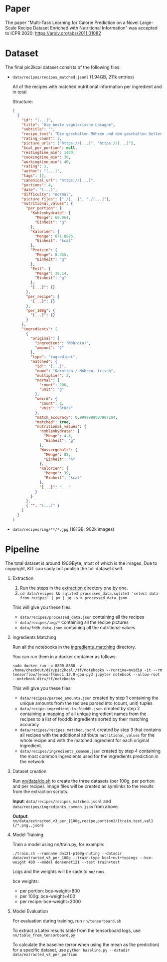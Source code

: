 
# Paper

The paper "Multi-Task Learning for Calorie Prediction on a Novel Large-Scale Recipe Dataset Enriched with Nutritional Information" was accepted to ICPR 2020: https://arxiv.org/abs/2011.01082

# Dataset

The final pic2kcal dataset consists of the following files:

- `data/recipes/recipes_matched.jsonl` (1.94GB, 211k entries)

    All of the recipes with matched nutritional information per ingredient and in total

    Structure:

    ```json
 	[
	  {
	    "id": "[...]",
	    "title": "Die beste vegetarische Lasagne",
	    "subtitle": "",
	    "recipe_text": "Die geschälten Möhren und den geschälten Sellerie andünsten [...]",
	    "rating_count": 2,
	    "picture_urls": ["https://[...]", "https://[...]"],
	    "kcal_per_portion": null,
	    "restingtime_min": 1440,
	    "cookingtime_min": 30,
	    "workingtime_min": 40,
	    "rating": 3,
	    "author": "[...]",
	    "tags": [],
	    "canonical_url": "https://[...]",
	    "portions": 4,
	    "date": "[...]",
	    "difficulty": "normal",
	    "picture_files": ["./[...]", "./[...]"],
	    "nutritional_values": {
	      "per_portion": {
	        "Kohlenhydrate": {
	          "Menge": 68.064,
	          "Einheit": "g"
	        },
	        "Kalorien": {
	          "Menge": 671.8875,
	          "Einheit": "kcal"
	        },
	        "Protein": {
	          "Menge": 8.355,
	          "Einheit": "g"
	        },
	        "Fett": {
	          "Menge": 39.14,
	          "Einheit": "g"
	        },
	        "[...]": {}
	      },
	      "per_recipe": {
	        "[...]": {}
	      },
	      "per_100g": {
	        "[...]": {}
	      }
	    },
	    "ingredients": [
	      {
	        "original": {
	          "ingredient": "Möhre(n)",
	          "amount": "2"
	        },
	        "type": "ingredient",
	        "matched": {
	          "id": "[...]",
	          "name": "Karotten / Möhren, frisch",
	          "multiplier": 2,
	          "normal": {
	            "count": 200,
	            "unit": "g"
	          },
	          "weird": {
	            "count": 2,
	            "unit": "Stück"
	          },
	          "match_accuracy": 0.9999998807907104,
	          "matched": true,
	          "nutritional_values": {
	            "Kohlenhydrate": {
	              "Menge": 4.8,
	              "Einheit": "g"
	            },
	            "Wassergehalt": {
	              "Menge": 88,
	              "Einheit": "%"
	            },
	            "Kalorien": {
	              "Menge": 39,
	              "Einheit": "kcal"
	            },
	            "[...]": "..."
	          }
	        }
	      },
	      { "": "[...]" }
	    ]
	  }
	]
    ```

- `data/recipes/img/**/*.jpg` (181GB, 902k images)

# Pipeline

The total dataset is around 190GByte, most of which is the images. Due to copyright, KIT can sadly not publish the full dataset itself.

1.  Extraction

    1. Run the steps in the [extraction](extraction/) directory one by one.
    2. `cd data/recipes && sqlite3 processed_data.sqlite3 'select data from recipes' | pv | jq -s > processed_data.json`

    This will give you these files:

    - `data/recipes/processed_data.json` containing all the recipes
    - `data/recipes/img/*` containing all the recipe pictures
    - `data/fddb_data.json` containing all the nutritional values

2.  Ingredients Matching

    Run all the notebooks in the [ingredients_matching](ingredients_matching/) directory.

    You can run them in a docker container as follows:

        sudo docker run -p 8890:8888 -v /home/checkout/dir/pic2kcal:/tf/notebooks --runtime=nvidia -it --rm tensorflow/tensorflow:1.12.0-gpu-py3 jupyter notebook --allow-root --notebook-dir=/tf/notebooks


    This will give you these files:

    * `data/recipes/parsed_amounts.json` created by step 1 containing the unique amounts from the recipes parsed into (count, unit) tuples
    * `data/recipe-ingredient-to-fooddb.json` created by step 2 containing a mapping of all unique ingredient names from the recipes to a list of fooddb ingredients sorted by their matching accuracy
    * `data/recipes/recipes_matched.jsonl` created by step 3 that contains all recipes with the additional attribute `nutritional_values` for the whole recipe and with the matched ingredient for each original ingredient.
    * `data/recipes/ingredients_common.json` created by step 4 containing the most common ingredients used for the ingredients prediction in the network

3.  Dataset creation

    Run [nn/data/do.sh](nn/data/do.sh) to create the three datasets (per 100g, per portion and per recipe). Image files will be created as symlinks to the results from the extraction scripts.

    **Input**: `data/recipes/recipes_matched.jsonl` and `data/recipes/ingredients_common.json` from above.

    **Output**: `nn/data/extracted_v3_per_{100g,recipe,portion}/{train,test,val}{/*.png,.json}`

4.  Model Training

    Train a model using nn/train.py, for example:

        ./train.sh --runname dn121-p100g-nuting --datadir data/extracted_v3_per_100g --train-type kcal+nut+topings --bce-weight 400 --model densenet121 --test train+test

    Logs and the weights will be sade to `nn/runs`.

    bce weights:

    - per portion: bce-weight=800
    - per 100g: bce-weight=400
    - per recipe: bce-weight=2000

5.  Model Evaluation

    For evaluation during training, run `nn/tensorboard.sh`

    To extract a Latex results table from the tensorboard logs, use `nn/table_from_tensorboard.py`

    To calculate the baseline (error when using the mean as the prediction) for a specific dataset, use `python baseline.py --datadir data/extracted_v3_per_portion`

